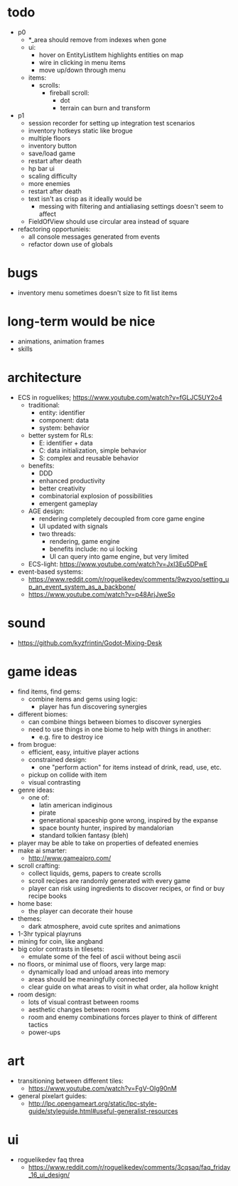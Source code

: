 # todo
* p0
  * *_area should remove from indexes when gone
  * ui:
    * hover on EntityListItem highlights entities on map
    * wire in clicking in menu items
    * move up/down through menu
  * items:
    * scrolls:
      * fireball scroll:
        * dot
        * terrain can burn and transform
* p1
  * session recorder for setting up integration test scenarios
  * inventory hotkeys static like brogue
  * multiple floors
  * inventory button
  * save/load game
  * restart after death
  * hp bar ui
  * scaling difficulty
  * more enemies
  * restart after death
  * text isn't as crisp as it ideally would be
    * messing with filtering and antialiasing settings doesn't seem to affect
  * FieldOfView should use circular area instead of square
* refactoring opportunieis:
  * all console messages generated from events
  * refactor down use of globals

# bugs
* inventory menu sometimes doesn't size to fit list items

# long-term would be nice
* animations, animation frames
* skills

# architecture
* ECS in roguelikes; https://www.youtube.com/watch?v=fGLJC5UY2o4
  * traditional:
    * entity: identifier
    * component: data
    * system: behavior
  * better system for RLs:
    * E: identifier + data
    * C: data initialization, simple behavior
    * S: complex and reusable behavior
  * benefits:
    * DDD
    * enhanced productivity
    * better creativity
    * combinatorial explosion of possibilities
    * emergent gameplay
  * AGE design:
    * rendering completely decoupled from core game engine
    * UI updated with signals
    * two threads:
      * rendering, game engine
      * benefits include: no ui locking
      * UI can query into game engine, but very limited
  * ECS-light: https://www.youtube.com/watch?v=JxI3Eu5DPwE
* event-based systems:
  * https://www.reddit.com/r/roguelikedev/comments/9wzyoo/setting_up_an_event_system_as_a_backbone/
  * https://www.youtube.com/watch?v=p48ArjJweSo

# sound
* https://github.com/kyzfrintin/Godot-Mixing-Desk
 
# game ideas
* find items, find gems:
  * combine items and gems using logic:
    * player has fun discovering synergies
* different biomes:
  * can combine things between biomes to discover synergies
  * need to use things in one biome to help with things in another:
    * e.g. fire to destroy ice
* from brogue:
  * efficient, easy, intuitive player actions
  * constrained design:
    * one "perform action" for items instead of drink, read, use, etc.
  * pickup on collide with item
  * visual contrasting
* genre ideas:
  * one of:
    * latin american indiginous
    * pirate
    * generational spaceship gone wrong, inspired by the expanse
    * space bounty hunter, inspired by mandalorian
    * standard tolkien fantasy (bleh)
* player may be able to take on properties of defeated enemies
* make ai smarter:
  * http://www.gameaipro.com/
* scroll crafting:
  * collect liquids, gems, papers to create scrolls
  * scroll recipes are randomly generated with every game
  * player can risk using ingredients to discover recipes, or find or buy recipe books
* home base:
  * the player can decorate their house
* themes:
  * dark atmosphere, avoid cute sprites and animations
* 1-3hr typical playruns
* mining for coin, like angband
* big color contrasts in tilesets:
  * emulate some of the feel of ascii without being ascii
* no floors, or minimal use of floors, very large map:
  * dynamically load and unload areas into memory
  * areas should be meaningfully connected
  * clear guide on what areas to visit in what order, ala hollow knight
* room design:
  * lots of visual contrast between rooms
  * aesthetic changes between rooms
  * room and enemy combinations forces player to think of different tactics
  * power-ups

# art
* transitioning between different tiles:
  * https://www.youtube.com/watch?v=FgV-OIg90nM
* general pixelart guides:
  * http://lpc.opengameart.org/static/lpc-style-guide/styleguide.html#useful-generalist-resources

# ui
* roguelikedev faq threa
  * https://www.reddit.com/r/roguelikedev/comments/3cqsaq/faq_friday_16_ui_design/
